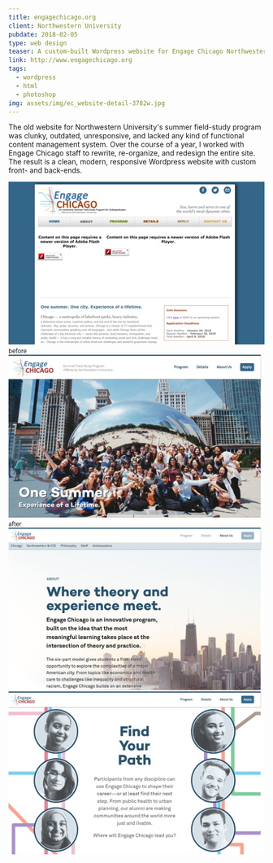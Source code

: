 ```yaml
---
title: engagechicago.org
client: Northwestern University
pubdate: 2018-02-05 
type: web design
teaser: A custom-built Wordpress website for Engage Chicago Northwestern's summer service-learning program.
link: http://www.engagechicago.org
tags:
  - wordpress
  - html
  - photoshop
img: assets/img/ec_website-detail-3782w.jpg
---
```


The old website for Northwestern University's summer field-study program was clunky, outdated, unresponsive, and lacked any kind of functional content management system. Over the course of a year, I worked with Engage Chicago staff to rewrite, re-organize, and redesign the entire site. The result is a clean, modern, responsive Wordpress website with custom front- and back-ends. 

![before](../assets/img/ec-home_old.png)
<small>before</small>
![after](../assets/img/ec-home_splash.jpg)
<small>after</small>
![about](../assets/img/ec-about.jpg)
![home path](../assets/img/ec-home_path.png)

